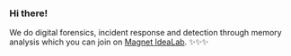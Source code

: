 ### Hi there!

We do digital forensics, incident response and detection through memory analysis which you can join on [Magnet IdeaLab](http://magnetidealab.com). ✨✨✨
